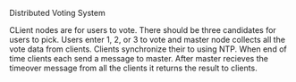 Distributed Voting System

CLient nodes are for users to vote. There should be three candidates for users to pick. Users enter 1, 2, or 3 to vote and master node collects all the vote data from clients. 
Clients synchronize their to using NTP. When end of time clients each send a message to master. After master recieves the timeover message from all the clients it returns the result to clients.

